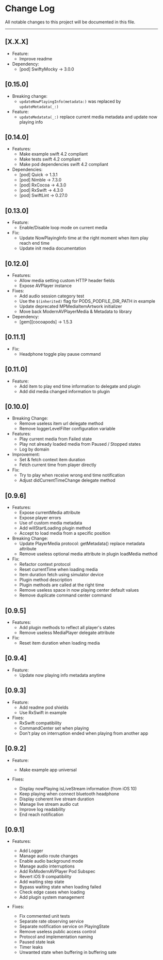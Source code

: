 # Change Log
All notable changes to this project will be documented in this file.

---
## [X.X.X]
* Feature:
	* Improve readme
* Dependency:
	* [pod] SwiftyMocky -> 3.0.0

## [0.15.0]
* Breaking change:
	* `updateNowPlayingInfo(metadata:)` was replaced by `updateMetadata(_:)`
* Feature:
	* `updateMedatata(_:)` replace current media metadata and update now playing info

## [0.14.0]
* Features:
	* Make example swift 4.2 compliant
	* Make tests swift 4.2 compliant
	* Make pod dependencies swift 4.2 compliant
* Dependencies:
	* [pod] Quick -> 1.3.1
	* [pod] Nimble -> 7.3.0
	* [pod] RxCocoa -> 4.3.0
	* [pod] RxSwift -> 4.3.0
	* [pod] SwiftLint -> 0.27.0

## [0.13.0]
* Feature:
	* Enable/Disable loop mode on current media 
* Fix:
	* Update NowPlayingInfo time at the right moment when item play reach end time
	* Update init media documentation 

## [0.12.0]
* Features:
	* Allow media setting custom HTTP header fields
	* Expose AVPlayer instance
* Fixes:
	* Add audio session category test
	* Use the `$(inherited)` flag for PODS_PODFILE_DIR_PATH in example
	* Update deprecated MPMediaItemArtwork initializer
	* Move back ModernAVPlayerMedia & Metadata to library
* Dependency:
	* [gem][cocoapods] -> 1.5.3

## [0.11.1]
* Fix:
	* Headphone toggle play pause command

## [0.11.0]
* Feature:
	* Add item to play end time information to delegate and plugin
	* Add did media changed information to plugin

## [0.10.0]
* Breaking Change:
	* Remove useless item url delegate method
	* Remove loggerLevelFilter configuration variable
* Features:
	* Play current media from Failed state
	* Play not already loaded media from Paused / Stopped states
	* Log by domain
* Improvement:
	* Set & fetch context item duration
	* Fetch current time from player directly
* Fix:
	* Try to play when receive wrong end time notification
	* Adjust didCurrentTimeChange delegate method

## [0.9.6]
* Features:
	* Expose currentMedia attribute
	* Expose player errors
	* Use of custom media metadata
	* Add willStartLoading plugin method
	* Accept to load media from a specific position
* Breaking Change:
	* Update PlayerMedia protocol: getMetadata() replace metadata attribute
	* Remove useless optional media attribute in plugin loadMedia method
* Fix:
	* Refactor context protocol
	* Reset currentTime when loading media
	* Item duration fetch using simulator device
	* Plugin method description
	* Plugin methods are called at the right time
	* Remove useless space in now playing center default values
	* Remove duplicate command center command

## [0.9.5]
* Features:
	* Add plugin methods to reflect all player's states
	* Remove useless MediaPlayer delegate attribute
* Fix:
	* Reset item duration when loading media

## [0.9.4]
* Feature:
	* Update now playing info metadata anytime

## [0.9.3]
* Feature:
	* Add readme pod shields
	* Use RxSwift in example
* Fixes:
	* RxSwift compatibility
	* CommandCenter set when playing
	* Don't play on interruption ended when playing from another app

## [0.9.2]
* Feature:
	* Make example app universal

* Fixes:
	* Display nowPlaying isLiveStream information (from iOS 10)
	* Keep playing when connect bluetooth headphone
	* Display coherent live stream duration
	* Manage live stream audio cut
	* Improve log readability
	* End reach notification

## [0.9.1]
* Features:
	* Add Logger
	* Manage audio route changes
	* Enable audio background mode
	* Manage audio interruptions
	* Add RxModernAVPlayer Pod Subspec
	* Revert iOS 9 compatibility
	* Add waiting step state
	* Bypass waiting state when loading failed
	* Check edge cases when loading
	* Add plugin system management

* Fixes:
	* Fix commented unit tests
	* Separate rate observing service
	* Separate notification service on PlayingState
	* Remove useless public access control
	* Protocol and implementation naming
	* Paused state leak
	* Timer leaks
	* Unwanted state when buffering in buffering sate
